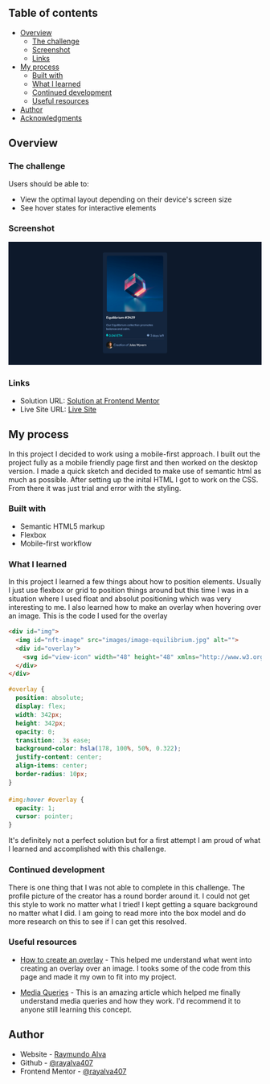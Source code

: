 ## Table of contents

- [Overview](#overview)
  - [The challenge](#the-challenge)
  - [Screenshot](#screenshot)
  - [Links](#links)
- [My process](#my-process)
  - [Built with](#built-with)
  - [What I learned](#what-i-learned)
  - [Continued development](#continued-development)
  - [Useful resources](#useful-resources)
- [Author](#author)
- [Acknowledgments](#acknowledgments)

## Overview

### The challenge

Users should be able to:

- View the optimal layout depending on their device's screen size
- See hover states for interactive elements

### Screenshot

![](./images/screenshot.png)

### Links

- Solution URL: [Solution at Frontend Mentor](https://www.frontendmentor.io/solutions/mobilefirst-workflow-nft-preview-card-component-pGgtUCAX0)
- Live Site URL: [Live Site](https://rayalva407.github.io/NFT-Preview-Card-Component/)

## My process

In this project I decided to work using a mobile-first approach. I built out the project fully as a mobile friendly page first and then worked on the desktop version. I made a quick sketch and decided to make use of semantic html as much as possible. After setting up the inital HTML I got to work on the CSS. From there it was just trial and error with the styling.

### Built with

- Semantic HTML5 markup
- Flexbox
- Mobile-first workflow

### What I learned

In this project I learned a few things about how to position elements. Usually I just use flexbox or grid to position things around but this time I was in a situation where I used float and absolut positioning which was very interesting to me. I also learned how to make an overlay when hovering over an image. This is the code I used for the overlay

```html
<div id="img">
  <img id="nft-image" src="images/image-equilibrium.jpg" alt="">
  <div id="overlay">
    <svg id="view-icon" width="48" height="48" xmlns="http://www.w3.org/2000/svg"><g fill="none" fill-rule="evenodd"><path d="M0 0h48v48H0z"/><path d="M24 9C14 9 5.46 15.22 2 24c3.46 8.78 12 15 22 15 10.01 0 18.54-6.22 22-15-3.46-8.78-11.99-15-22-15Zm0 25c-5.52 0-10-4.48-10-10s4.48-10 10-10 10 4.48 10 10-4.48 10-10 10Zm0-16c-3.31 0-6 2.69-6 6s2.69 6 6 6 6-2.69 6-6-2.69-6-6-6Z" fill="#FFF" fill-rule="nonzero"/></g></svg>
  </div>
</div>
```
```css
#overlay {
  position: absolute;
  display: flex;
  width: 342px;
  height: 342px;
  opacity: 0;
  transition: .3s ease;
  background-color: hsla(178, 100%, 50%, 0.322);
  justify-content: center;
  align-items: center;
  border-radius: 10px;
}

#img:hover #overlay {
  opacity: 1;
  cursor: pointer;
}
```
It's definitely not a perfect solution but for a first attempt I am proud of what I learned and accomplished with this challenge.

### Continued development

There is one thing that I was not able to complete in this challenge. The profile picture of the creator has a round border around it. I could not get this style to work no matter what I tried! I kept getting a square background no matter what I did. I am going to read more into the box model and do more research on this to see if I can get this resolved.

### Useful resources

- [How to create an overlay](https://www.w3schools.com/howto/howto_css_image_overlay_icon.asp) - This helped me understand what went into creating an overlay over an image. I tooks some of the code from this page and made it my own to fit into my project.

- [Media Queries](https://www.w3schools.com/Css/css3_mediaqueries_ex.asp) - This is an amazing article which helped me finally understand media queries and how they work. I'd recommend it to anyone still learning this concept.

## Author

- Website - [Raymundo Alva](https://rayalva407.github.io)
- Github - [@rayalva407](https://github.com/rayalva407)
- Frontend Mentor - [@rayalva407](https://www.frontendmentor.io/profile/rayalva407)
